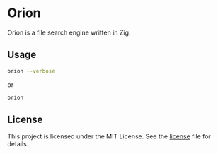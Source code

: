 # Orion

Orion is a file search engine written in Zig.

## Usage

```sh
orion --verbose
```

or

```sh
orion
```


## License

This project is licensed under the MIT License. See the [license](LICENSE) file for details.
